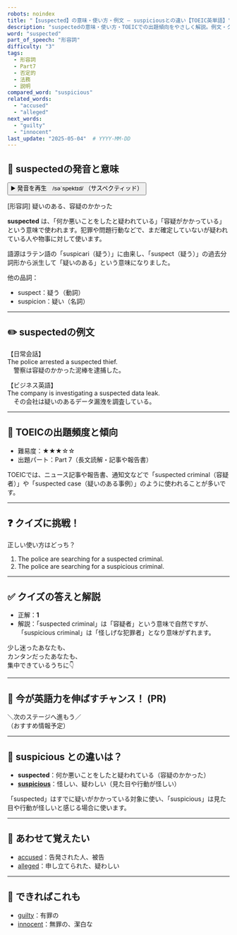 ```yaml
---
robots: noindex
title: "【suspected】の意味・使い方・例文 ― suspiciousとの違い【TOEIC英単語】"
description: "suspectedの意味・使い方・TOEICでの出題傾向をやさしく解説。例文・クイズ付きでsuspiciousとの違いもわかりやすく学べます。"
word: "suspected"
part_of_speech: "形容詞"
difficulty: "3"
tags:
  - 形容詞
  - Part7
  - 否定的
  - 法務
  - 説明
compared_word: "suspicious"
related_words:
  - "accused"
  - "alleged"
next_words:
  - "guilty"
  - "innocent"
last_update: "2025-05-04"  # YYYY-MM-DD
---
```


## 🔰 suspectedの発音と意味

<button class="play-audio" onclick="playTTS('suspected')">
  <span class="play-audio-main">
    ▶️ 発音を再生　/səˈspektɪd/
  </span>
  <span class="play-audio-sub">
    （サスペクティッド）
  </span>
</button>

[形容詞] 疑いのある、容疑のかかった

**suspected** は、「何か悪いことをしたと疑われている」「容疑がかかっている」という意味で使われます。犯罪や問題行動などで、まだ確定していないが疑われている人や物事に対して使います。

語源はラテン語の「suspicari（疑う）」に由来し、「suspect（疑う）」の過去分詞形から派生して「疑いのある」という意味になりました。

他の品詞：  
- suspect：疑う（動詞）
- suspicion：疑い（名詞）

---

## ✏️ suspectedの例文

【日常会話】  
The police arrested a suspected thief.  
　警察は容疑のかかった泥棒を逮捕した。

【ビジネス英語】  
The company is investigating a suspected data leak.  
　その会社は疑いのあるデータ漏洩を調査している。

---

## 🎯 TOEICの出題頻度と傾向

- 難易度：★★★☆☆
- 出題パート：Part 7（長文読解・記事や報告書）

TOEICでは、ニュース記事や報告書、通知文などで「suspected criminal（容疑者）」や「suspected case（疑いのある事例）」のように使われることが多いです。

---

## ❓ クイズに挑戦！

正しい使い方はどっち？

1. The police are searching for a suspected criminal.  
2. The police are searching for a suspicious criminal.

---

## ✅ クイズの答えと解説

- 正解：**1**
- 解説：「suspected criminal」は「容疑者」という意味で自然ですが、「suspicious criminal」は「怪しげな犯罪者」となり意味がずれます。

少し迷ったあなたも、  
カンタンだったあなたも、  
集中できているうちに👇️

---

## 🚀 今が英語力を伸ばすチャンス！ (PR)

<div class="info-center">
＼次のステージへ進もう／<br>  
（おすすめ情報予定）
</div>

---

## 🤔  suspicious との違いは？

- **suspected**：何か悪いことをしたと疑われている（容疑のかかった）
- **[suspicious](/word/suspicious)**：怪しい、疑わしい（見た目や行動が怪しい）

「suspected」はすでに疑いがかかっている対象に使い、「suspicious」は見た目や行動が怪しいと感じる場合に使います。

---

## 🧩 あわせて覚えたい

- [accused](/word/accused)：告発された人、被告
- [alleged](/word/alleged)：申し立てられた、疑わしい

---

## 📖 できればこれも

- [guilty](/word/guilty)：有罪の
- [innocent](/word/innocent)：無罪の、潔白な

<!-- cvid: aid38_bid07 -->
